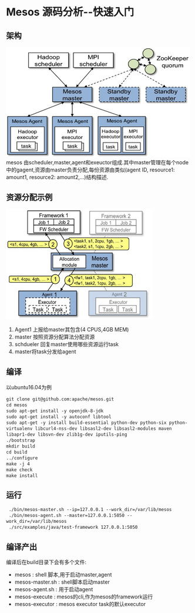 # Mesos 源码分析--快速入门
## 架构
[comment]: ![](./pic/architecture3.jpg)
<img src="./pic/architecture3.jpg" width="500" height="300" />
mesos 由scheduler,master,agent和exeuctor组成.其中master管理在每个node中的gagent,资源由master负责分配,每份资源由类似(agent ID, resource1: amount1, resource2: amount2,...)结构描述.

## 资源分配示例
<img src="./pic/architecture-example.jpg" width="400" height="300" />

1. Agent1 上报给master其包含(4 CPUS,4GB MEM)
2. master 按照资源分配算法分配资源
3. schdueler 回复master使用哪些资源运行task
4. master将task分发给agent

## 编译
以ubuntu16.04为例
``` shell
git clone git@github.com:apache/mesos.git
cd mesos
sudo apt-get install -y openjdk-8-jdk
sudo apt-get install -y autoconf libtool
sudo apt-get -y install build-essential python-dev python-six python-virtualenv libcurl4-nss-dev libsasl2-dev libsasl2-modules maven libapr1-dev libsvn-dev zlib1g-dev iputils-ping
./bootstrap
mkdir build
cd build
../configure
make -j 4
make check
make install
```

## 运行
``` shell
 ./bin/mesos-master.sh --ip=127.0.0.1 --work_dir=/var/lib/mesos
 ./bin/mesos-agent.sh --master=127.0.0.1:5050 --work_dir=/var/lib/mesos
 ./src/examples/java/test-framework 127.0.0.1:5050
 ```

 ## 编译产出
 编译后在build目录下会有多个文件:
 * mesos : shell 脚本,用于启动master,agent
 * mesos-master.sh : shell脚本启动master
 * mesos-agent.sh : 用于启动agent
 * mesos-execute : mesos的cli,作为mesos的framework运行
 * mesos-executor : mesos executor task的默认executor
